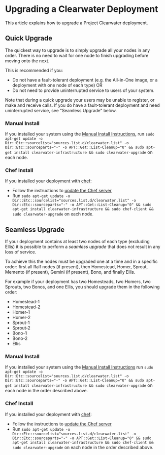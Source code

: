 # Upgrading a Clearwater Deployment

This article explains how to upgrade a Project Clearwater deployment.

## Quick Upgrade

The quickest way to upgrade is to simply upgrade all your nodes in any order.
There is no need to wait for one node to finish upgrading before moving onto the
next.

This is recommended if you:

* Do not have a fault-tolerant deployment (e.g. the All-in-One image, or a
  deployment with one node of each type) OR
* Do not need to provide uninterrupted service to users of your system.


Note that during a quick upgrade your users may be unable to register, or make
and receive calls.  If you do have a fault-tolerant deployment and need
uninterrupted service, see "Seamless Upgrade" below.

### Manual Install

If you installed your system using the [Manual Install Instructions](Manual_Install.md), run `sudo apt-get update -o Dir::Etc::sourcelist="sources.list.d/clearwater.list" -o Dir::Etc::sourceparts="-" -o APT::Get::List-Cleanup="0" && sudo apt-get install clearwater-infrastructure && sudo clearwater-upgrade` on each node.

### Chef Install

If you installed your deployment with [chef](Creating_a_deployment_with_Chef.md):

* Follow the instructions to [update the Chef server](https://github.com/Metaswitch/chef#updating-the-chef-server)
* Run `sudo apt-get update -o Dir::Etc::sourcelist="sources.list.d/clearwater.list" -o Dir::Etc::sourceparts="-" -o APT::Get::List-Cleanup="0" && sudo apt-get install clearwater-infrastructure && sudo chef-client && sudo clearwater-upgrade` on each node.

## Seamless Upgrade

If your deployment contains at least two nodes of each type (excluding Ellis) it
is possible to perform a *seamless upgrade* that does not result in any loss of
service.

To achieve this the nodes must be upgraded one at a time and in a specific
order: first all Ralf nodes (if present), then Homestead, Homer, Sprout, Memento
(if present), Gemini (if present), Bono, and finally Ellis.

For example if your deployment has two Homesteads, two Homers, two Sprouts, two
Bonos, and one Ellis, you should upgrade them in the following order:

* Homestead-1
* Homestead-2
* Homer-1
* Homer-2
* Sprout-1
* Sprout-2
* Bono-1
* Bono-2
* Ellis

### Manual Install

If you installed your system using the [Manual Install Instructions](Manual_Install.md) run `sudo apt-get update -o Dir::Etc::sourcelist="sources.list.d/clearwater.list" -o Dir::Etc::sourceparts="-" -o APT::Get::List-Cleanup="0" && sudo apt-get install clearwater-infrastructure && sudo clearwater-upgrade` on each node in the order described above.

### Chef Install

If you installed your deployment with [chef](Creating_a_deployment_with_Chef.md):

* Follow the instructions to [update the Chef server](https://github.com/Metaswitch/chef#updating-the-chef-server)
* Run `sudo apt-get update -o Dir::Etc::sourcelist="sources.list.d/clearwater.list" -o Dir::Etc::sourceparts="-" -o APT::Get::List-Cleanup="0" && sudo apt-get install clearwater-infrastructure && sudo chef-client && sudo clearwater-upgrade` on each node in the order described above.

